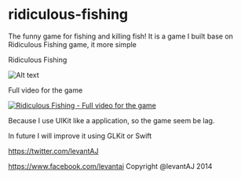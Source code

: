 ridiculous-fishing
==================
The funny game for fishing and killing fish!
It is a game I built base on Ridiculous Fishing game, it more simple

Ridiculous Fishing

![Alt text](https://pbs.twimg.com/media/Bk9VEsQCUAE5FqE.png "Cover for Ridiculous Fishing")

Full video for the game

[![Ridiculous Fishing - Full video for the game](http://img.youtube.com/vi/clXIkomGH14/0.jpg)](https://www.youtube.com/watch?v=clXIkomGH14)

Because I use UIKit like a application, so the game seem be lag.

In future I will improve it using GLKit or Swift

https://twitter.com/levantAJ

https://www.facebook.com/levantai
Copyright @levantAJ 2014
